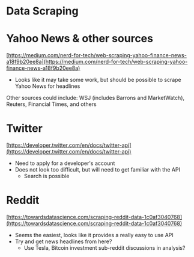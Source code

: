 # Data Scraping

# Yahoo News & other sources

[https://medium.com/nerd-for-tech/web-scraping-yahoo-finance-news-a18f9b20ee8a](https://medium.com/nerd-for-tech/web-scraping-yahoo-finance-news-a18f9b20ee8a)

- Looks like it may take some work, but should be possible to scrape Yahoo News for headlines

Other sources could include: WSJ (includes Barrons and MarketWatch), Reuters, Financial Times, and others

# Twitter

[https://developer.twitter.com/en/docs/twitter-api](https://developer.twitter.com/en/docs/twitter-api)

- Need to apply for a developer's account
- Does not look too difficult, but will need to get familiar with the API
    - Search is possible

# Reddit

[https://towardsdatascience.com/scraping-reddit-data-1c0af3040768](https://towardsdatascience.com/scraping-reddit-data-1c0af3040768)

- Seems the easiest, looks like it provides a really easy to use API
- Try and get news headlines from here?
    - Use Tesla, Bitcoin investment sub-reddit discussions in analysis?